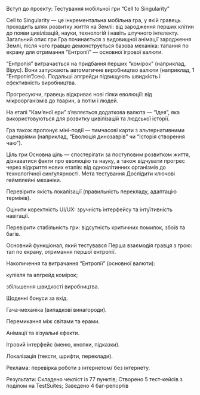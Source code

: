 Вступ до проекту: Тестування мобільної гри 
“Cell to Singularity”

Cell to Singularity — це інкрементальна мобільна гра, у якій гравець проходить шлях розвитку життя на Землі: від зародження перших клітин до появи цивілізацій, науки, технологій і навіть штучного інтелекту.
Загальний опис гри
Гра починається з видовищної анімації зародження Землі, після чого гравцю демонструється базова механіка: тапання по екрану для отримання “Ентропії” — основної ігрової валюти.


“Ентропія” витрачається на придбання перших “комірок” (наприклад, Вірус). Вони запускають автоматичне виробництво валюти (наприклад, 1 
“Ентропія”/сек). Подальші апгрейди підвищують швидкість і ефективність виробництва.


Прогресуючи, гравець відкриває нові гілки еволюції: від мікроорганізмів до тварин, а потім і людей.


На етапі “Кам’яної ери” з’являється додаткова валюта — “Ідея”, яка використовуються для розвитку цивілізацій та людської історії.


Гра також пропонує міні-події — тимчасові карти з альтернативними сценаріями (наприклад, “Еволюція динозаврів” чи “Історія створення чаю”).


Ціль гри
Основна ціль — спостерігати за поступовим розвитком життя, дізнаватися факти про еволюцію та науку, а також відчувати прогрес через відкриття нових етапів: від одноклітинних організмів до технологічної сингулярності.
Мета тестування
Дослідити ключові геймплейні механіки.


Перевірити якість локалізації (правильність перекладу, адаптацію термінів).


Оцінити коректність UI/UX: зручність інтерфейсу та інтуїтивність навігації.


Перевірити стабільність гри: відсутність критичних помилок, збоїв та багів.
 
Основний функціонал, який тестувався
Перша взаємодія гравця з грою: тап по екрану, отримання першої ентропії.


Накопичення та витрачання “Ентропії” (основної валюти):


купівля та апгрейд комірок;


збільшення швидкості виробництва.


Щоденні бонуси за вхід.


Гача-механіка (випадкові винагороди).


Перемикання між світами та ерами.


Анімації та візуальні ефекти.


Ігровий інтерфейс (меню, кнопки, підказки).


Локалізація (тексти, шрифти, переклади).


Реклама: перевірка роботи з інтернетом/ без інтернету.

Результати:
Складено чекліст із 77 пунктів;
Створено 5 тест-кейсів з поділом на TestSuites;
Заведено 4 баг-репортів

